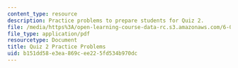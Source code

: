 ```yaml
---
content_type: resource
description: Practice problems to prepare students for Quiz 2.
file: /media/https%3A/open-learning-course-data-rc.s3.amazonaws.com/6-006-introduction-to-algorithms-spring-2008/b151dd58e3ea869cee225fd534b970dc_quiz2.pdf
file_type: application/pdf
resourcetype: Document
title: Quiz 2 Practice Problems
uid: b151dd58-e3ea-869c-ee22-5fd534b970dc
---
```

